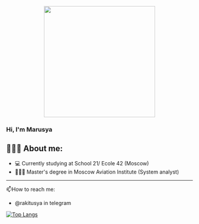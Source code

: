 <div id="header" align="center">
  <img src="https://media.giphy.com/media/GYtblmdLnemlO/giphy.gif" width="300"/>
</div>

### Hi, I'm Marusya

## 👩🏼‍💻 About me: 
+ 💻 Currently studying at School 21/ Ecole 42 (Moscow)
+ 🧑🏻‍🎓 Master's degree in Moscow Aviation Institute (System analyst)
---
:mailbox:How to reach me:
+ @rakitusya in telegram
<!--[![Telegram Badge](https://img.shields.io/badge/-rakitusya-blue?style=flat&logo=Telegram&logoColor=white)](https://t.me/username)
-->

[![Top Langs](https://github-readme-stats.vercel.app/api/top-langs/?username=dobrosha&layout=compact&theme=vision-friendly-dark)](https://github.com/anuraghazra/github-readme-stats)

<img src="https://komarev.com/ghpvc/?username=dobrosha&style=flat-square&color=blue" alt=""/>
<!--
**dobrosha/dobrosha** is a ✨ _special_ ✨ repository because its `README.md` (this file) appears on your GitHub profile.

Here are some ideas to get you started:

- 🔭 I’m currently working on ...
- 🌱 I’m currently learning ...
- 👯 I’m looking to collaborate on ...
- 🤔 I’m looking for help with ...
- 💬 Ask me about ...
- 📫 How to reach me: ...
- 😄 Pronouns: ...
- ⚡ Fun fact: ...
-->
